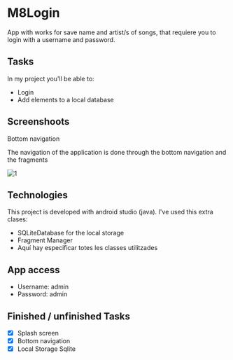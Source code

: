 # M8Login

App with works for save name and artist/s of songs, that requiere you to login with a username and password.

## Tasks

In my project you'll be able to:

* Login
* Add elements to a local database

## Screenshoots

Bottom navigation

The navigation of the application is done through the bottom navigation and the fragments

![1](https://user-images.githubusercontent.com/58526910/140092845-3201af72-9c32-45aa-9aef-6f5d6fca16e7.png)

## Technologies

This project is developed with android studio (java). I've used this extra clases:

* SQLiteDatabase for the local storage
* Fragment Manager
* Aquí hay especificar totes les classes utilitzades

## App access

* Username: admin
* Password: admin

## Finished / unfinished Tasks

- [x] Splash screen
- [x] Bottom navigation
- [x] Local Storage Sqlite
